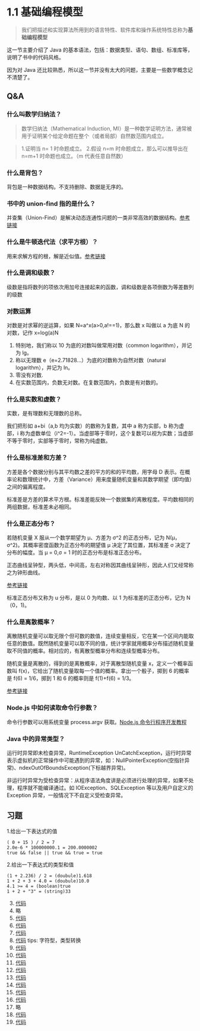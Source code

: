 # 1.1 基础编程模型

> 我们把描述和实现算法所用到的语言特性、软件库和操作系统特性总称为**基础编程模型**

这一节主要介绍了 Java 的基本语法，包括：数据类型、语句、数组、标准库等，说明了书中的代码风格。

因为对 Java 还比较熟悉，所以这一节并没有太大的问题，主要是一些数学概念记不清楚了。

## Q&A

### 什么叫数学归纳法？

> 数学归纳法（Mathematical Induction, MI）是一种数学证明方法，通常被用于证明某个给定命题在整个（或者局部）自然数范围内成立。

> 1.证明当 n= 1 时命题成立。 2.假设 n=m 时命题成立，那么可以推导出在 n=m+1 时命题也成立。（m 代表任意自然数）

### 什么是背包？

背包是一种数据结构。不支持删除、数据是无序的。

### 书中的 union-find 指的是什么？

并查集（Union-Find）是解决动态连通性问题的一类非常高效的数据结构。[参考链接](https://blog.csdn.net/guoziqing506/article/details/78752557)

### 什么是牛顿迭代法（求平方根）？

用来求解方程的根，解是近似值。[参考链接](https://www.zhihu.com/question/20690553)

### 什么是调和级数？

级数是指将数列的项依次用加号连接起来的函数，调和级数是各项倒数为等差数列的级数

### 对数运算

对数是对求幂的逆运算，如果 N=a^x(a>0,a!==1)，那么数 x 叫做以 a 为底 N 的对数，记作 x=log(a)N

1.  特别地，我们称以 10 为底的对数叫做常用对数（common logarithm），并记为 lg。
2.  称以无理数 e（e=2.71828...）为底的对数称为自然对数（natural logarithm），并记为 ln。
3.  零没有对数.
4.  在实数范围内，负数无对数。在复数范围内，负数是有对数的。

### 什么是实数和虚数？

实数，是有理数和无理数的总称。

我们把形如 a+bi（a,b 均为实数）的数称为复数，其中 a 称为实部，b 称为虚部，i 称为虚数单位（i^2=-1）。当虚部等于零时，这个复数可以视为实数；当虚部不等于零时，实部等于零时，常称为纯虚数。

### 什么是标准差和方差？

方差是各个数据分别与其平均数之差的平方的和的平均数，用字母 D 表示。在概率论和数理统计中，方差（Variance）用来度量随机变量和其数学期望（即均值）之间的偏离程度。

标准差是方差的算术平方根。标准差能反映一个数据集的离散程度。平均数相同的两组数据，标准差未必相同。

### 什么是正态分布？

若随机变量 X 服从一个数学期望为 μ、方差为 σ^2 的正态分布，记为 N(μ，σ^2)。其概率密度函数为正态分布的期望值 μ 决定了其位置，其标准差 σ 决定了分布的幅度。当 μ = 0,σ = 1 时的正态分布是标准正态分布。

正态曲线呈钟型，两头低，中间高，左右对称因其曲线呈钟形，因此人们又经常称之为钟形曲线。

[参考链接](https://www.zhihu.com/question/26854682)

标准正态分布又称为 u 分布，是以 0 为均数、以 1 为标准差的正态分布，记为 N（0，1)。

### 什么是离散概率？

离散随机变量可以取无限个但可数的数值，连续变量相反，它在某一个区间内能取任意的数值。既然随机变量可以取不同的值，统计学家就用概率分布描述随机变量取不同值的概率。相对应的，有离散型概率分布和连续型概率分布。

随机变量是离散的，得到的是离散概率，对于离散型随机变量 x，定义一个概率函数叫 f(x)，它给出了随机变量取每一个值的概率。拿出一个骰子，掷到 6 的概率是 f(6) = 1/6，掷到 1 和 6 的概率则是 f(1)+f(6) = 1/3。

[参考链接](https://baike.baidu.com/item/%E7%A6%BB%E6%95%A3%E6%80%A7%E9%9A%8F%E6%9C%BA%E5%8F%98%E9%87%8F/5977114?fromtitle=%E7%A6%BB%E6%95%A3%E5%9E%8B%E9%9A%8F%E6%9C%BA%E5%8F%98%E9%87%8F&fromid=9980865&fr=aladdin)

### Node.js 中如何读取命令行参数？

命令行参数可以用系统变量 process.argv 获取。[Node.js 命令行程序开发教程](http://www.ruanyifeng.com/blog/2015/05/command-line-with-node.html)

### Java 中的异常类型？

运行时异常即未检查异常，RuntimeException UnCatchException，运行时异常表示虚拟机的正常操作中可能遇到的异常，如：NullPointerException(空指针异常)、ndexOutOfBoundsException(下标越界异常)。

非运行时异常为受检查异常：从程序语法角度讲是必须进行处理的异常，如果不处理，程序就不能编译通过。如 IOException、SQLException 等以及用户自定义的 Exception 异常，一般情况下不自定义受检查异常。

## 习题

1.给出一下表达式的值

```
( 0 + 15 ) / 2 = 7
2.0e-6 * 100000000.1 = 200.0000002
true && false || true && true = true
```

2.给出一下表达式的类型和值

```
(1 + 2.236) / 2 = (doubule)1.618
1 + 2 + 3 + 4.0 = (doubule)10.0
4.1 >= 4 = (boolean)true
1 + 2 + "3" = (string)33
```

3.  [代码](./Ex03.java)
4.  略
5.  [代码](./Ex05.java)
6.  [代码](./Ex06.java)
7.  [代码](./Ex07.java)
8.  [代码](./Ex08.java) tips: 字符型，类型转换
9.  [代码](./Ex09.java)
10. [代码](./Ex10.java)
11. [代码](./Ex11.java)
12. [代码](./Ex12.java)
13. [代码](./Ex13.java)
14. [代码](./Ex14.java)
15. [代码](./Ex15.java)
16. [代码](./Ex16.java)
17. 略
18. [代码](./Ex18.java)
19. [代码](./Ex19.java)